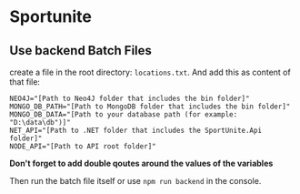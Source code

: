 # Sportunite

## Use backend Batch Files

create a file in the root directory: `locations.txt`. And add this as content of that file:
```
NEO4J="[Path to Neo4J folder that includes the bin folder]"
MONGO_DB_PATH="[Path to MongoDB folder that includes the bin folder]"
MONGO_DB_DATA="[Path to your database path (for example: "D:\data\db")]"
NET_API="[Path to .NET folder that includes the SportUnite.Api folder]"
NODE_API="[Path to API root folder]"
```

**Don't forget to add double qoutes around the values of the variables**

Then run the batch file itself or use `npm run backend` in the console.
